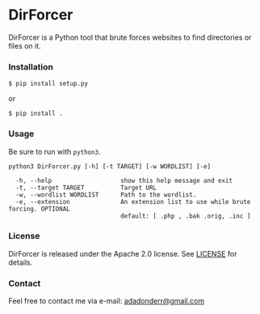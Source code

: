 # DirForcer 
DirForcer is a Python tool that brute forces websites to find directories or files on it.

### Installation
````
$ pip install setup.py 
````
or
````
$ pip install .
````

### Usage
Be sure to run with ``python3``.
```
python3 DirForcer.py [-h] [-t TARGET] [-w WORDLIST] [-e]

  -h, --help                   show this help message and exit
  -t, --target TARGET          Target URL
  -w, --wordlist WORDLIST      Path to the wordlist.
  -e, --extension              An extension list to use while brute forcing. OPTIONAL
                               default: [ .php , .bak .orig, .inc ]
```

### License
DirForcer is released under the Apache 2.0 license. See [LICENSE](https://github.com/adadonder/DirForcer/blob/master/LICENSE) for details.

### Contact
Feel free to contact me via e-mail: adadonderr@gmail.com
